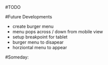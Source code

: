 

#TODO
<!-- - find fonts from google font(done)
 - apply fonts (done) -->
 <!-- - apply base CSS styles and font size -->

<!-- - find image (silicon hack image) (done)
- download and upload to file (done)
- add image to profile (done)
- resize image (done)
- flip image if facing left  -->

<!-- - find icon for mail -->
<!-- - find icon for youtube -->
<!-- - find icon for linked in (DONE) -->
<!-- - find icon for github -->
<!-- - upload icons to public -->
<!-- - put icons into Contact section -->
<!-- - style icons with css to be suitable size in cards -->
<!-- - style icons in contacts section -->

<!-- - setup templating in node and express using mustache -->

<!-- - create JSON for Projects -->
<!-- - Skills -->
<!-- - add github links to projects
- add youtube links to projects -->
<!-- - add vercel links to projects -->

<!-- - add star rating to skills -->

<!-- - setup template so that cards are automatically created from content in JSON -->

<!-- - setup grid layout (vs flexbox) (see responsive project for potential approach)
- flex: inside project cards - space out so at end i.e. top and bottom of card for links
- flex: inside skills cards - space to be forced to top
- grid:  -->

<!-- - complete footer (links to attributes) -->

<!-- - create form page
- setup link to form page
- setup node to take email 
- setup email provider to accept emails
- setup email provider to set forwarding to gmail account -->


<!-- - about section
    - heading to centre on smaller tablet (or vertical view), left on larger tablet -->

<!-- - projects and skills cards
    - heading smaller in cards (size should be h3 equiv - 1.5rem)
    - use flex to spread elements out and to center elements
    - padding in card
    - everything centered
    - everything spaced out vertically -->



<!-- - setup breakpoint for desktop
    - text width to respond appropriately
    - cards to adjust to page -->

#Future Developments
- create burger menu
- menu pops across / down from mobile view
- setup breakpoint for tablet
 - burger menu to disapear
 - horziontal menu to appear

#Someday: 

<!-- - find icon to replace + as a star (done - see blackstar / whitestar) -->
<!-- - repeat black stars for star rating
- repeat white stars for (max rating - star rating) (max = 3) -->
